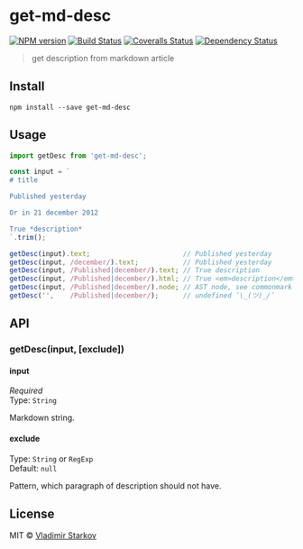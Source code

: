 # get-md-desc

[![NPM version][npm-image]][npm-url]
[![Build Status][travis-image]][travis-url]
[![Coveralls Status][coveralls-image]][coveralls-url]
[![Dependency Status][depstat-image]][depstat-url]

> get description from markdown article

## Install

    npm install --save get-md-desc

## Usage

```js
import getDesc from 'get-md-desc';

const input = `
# title

Published yesterday

Or in 21 december 2012

True *description*
`.trim();

getDesc(input).text;                       // Published yesterday
getDesc(input, /december/).text;           // Published yesterday
getDesc(input, /Published|december/).text; // True description
getDesc(input, /Published|december/).html; // True <em>description</em>
getDesc(input, /Published|december/).node; // AST node, see commonmark API
getDesc('',    /Published|december/);      // undefined ¯\_(ツ)_/¯
```

## API

### getDesc(input, [exclude])

#### input

*Required*  
Type: `String`

Markdown string.

#### exclude

Type: `String` or `RegExp`  
Default: `null`

Pattern, which paragraph of description should not have.

## License

MIT © [Vladimir Starkov](https://iamstarkov.com)

[npm-url]: https://npmjs.org/package/get-md-desc
[npm-image]: https://img.shields.io/npm/v/get-md-desc.svg?style=flat-square

[travis-url]: https://travis-ci.org/iamstarkov/get-md-desc
[travis-image]: https://img.shields.io/travis/iamstarkov/get-md-desc.svg?style=flat-square

[coveralls-url]: https://coveralls.io/r/iamstarkov/get-md-desc
[coveralls-image]: https://img.shields.io/coveralls/iamstarkov/get-md-desc.svg?style=flat-square

[depstat-url]: https://david-dm.org/iamstarkov/get-md-desc
[depstat-image]: https://david-dm.org/iamstarkov/get-md-desc.svg?style=flat-square
